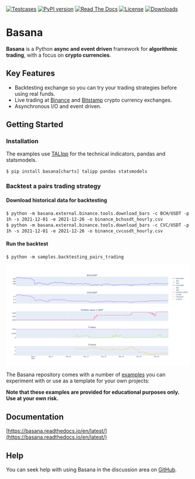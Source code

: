 [![Testcases](https://github.com/gbeced/basana/actions/workflows/runtests.yml/badge.svg?branch=master)](https://github.com/gbeced/basana/actions/workflows/runtests.yml)
[![PyPI version](https://badge.fury.io/py/basana.svg)](https://badge.fury.io/py/basana)
[![Read The Docs](https://readthedocs.org/projects/basana/badge/?version=latest)](https://basana.readthedocs.io/en/latest/)
[![License](https://img.shields.io/badge/License-Apache%202.0-blue.svg)](https://opensource.org/licenses/Apache-2.0)
[![Downloads](https://static.pepy.tech/badge/basana/month)](https://pepy.tech/project/basana)

# Basana

**Basana** is a Python **async and event driven** framework for **algorithmic trading**, with a focus on **crypto currencies**.

## Key Features

* Backtesting exchange so you can try your trading strategies before using real funds.
* Live trading at [Binance](https://www.binance.com/) and [Bitstamp](https://www.bitstamp.net/) crypto currency exchanges.
* Asynchronous I/O and event driven.

## Getting Started

### Installation

The examples use [TALIpp](https://github.com/nardew/talipp) for the technical indicators, pandas and statsmodels.

```
$ pip install basana[charts] talipp pandas statsmodels
```

### Backtest a pairs trading strategy

#### Download historical data for backtesting

```
$ python -m basana.external.binance.tools.download_bars -c BCH/USDT -p 1h -s 2021-12-01 -e 2021-12-26 -o binance_bchusdt_hourly.csv
$ python -m basana.external.binance.tools.download_bars -c CVC/USDT -p 1h -s 2021-12-01 -e 2021-12-26 -o binance_cvcusdt_hourly.csv
```

#### Run the backtest

```
$ python -m samples.backtesting_pairs_trading
```

![./docs/_static/readme_pairs_trading.png](./docs/_static/readme_pairs_trading.png)

The Basana repository comes with a number of [examples](./samples) you can experiment with or use as a template for your own projects:

**Note that these examples are provided for educational purposes only. Use at your own risk.**

## Documentation

[https://basana.readthedocs.io/en/latest/](https://basana.readthedocs.io/en/latest/)

## Help

You can seek help with using Basana in the discussion area on [GitHub](https://github.com/gbeced/basana/discussions).
